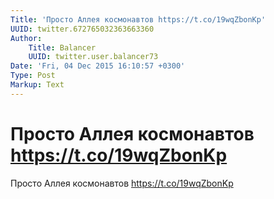 ```yaml
---
Title: 'Просто Аллея космонавтов https://t.co/19wqZbonKp'
UUID: twitter.672765032363663360
Author:
    Title: Balancer
    UUID: twitter.user.balancer73
Date: 'Fri, 04 Dec 2015 16:10:57 +0300'
Type: Post
Markup: Text
---
```


# Просто Аллея космонавтов https://t.co/19wqZbonKp

Просто Аллея космонавтов https://t.co/19wqZbonKp